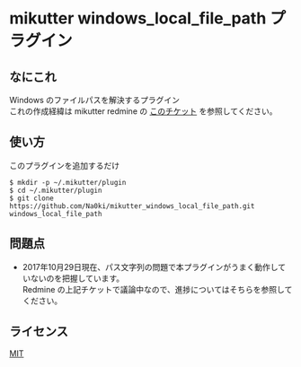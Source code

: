# mikutter windows_local_file_path プラグイン

## なにこれ
Windows のファイルパスを解決するプラグイン  
これの作成経緯は mikutter redmine の [このチケット](https://dev.mikutter.hachune.net/issues/954) を参照してください。

## 使い方
このプラグインを追加するだけ

```
$ mkdir -p ~/.mikutter/plugin
$ cd ~/.mikutter/plugin
$ git clone https://github.com/Na0ki/mikutter_windows_local_file_path.git windows_local_file_path
```

## 問題点
* 2017年10月29日現在、パス文字列の問題で本プラグインがうまく動作していないのを把握しています。  
Redmine の上記チケットで議論中なので、進捗についてはそちらを参照してください。

## ライセンス
[MIT](/LICENSE
)